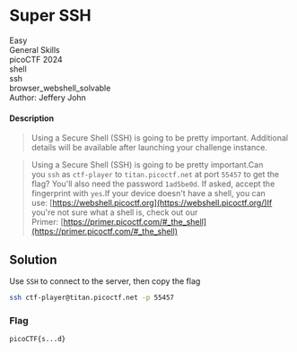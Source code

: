 # Super SSH
Easy\
General Skills\
picoCTF 2024\
shell\
ssh\
browser_webshell_solvable\
Author: Jeffery John
#### Description
> Using a Secure Shell (SSH) is going to be pretty important. Additional details will be available after launching your challenge instance.

> Using a Secure Shell (SSH) is going to be pretty important.Can you `ssh` as `ctf-player` to `titan.picoctf.net` at port `55457` to get the flag?  You'll also need the password `1ad5be0d`. If asked, accept the fingerprint with `yes`.If your device doesn't have a shell, you can use: [https://webshell.picoctf.org](https://webshell.picoctf.org/)If you're not sure what a shell is, check out our Primer: [https://primer.picoctf.com/#_the_shell](https://primer.picoctf.com/#_the_shell)

## Solution
Use `SSH` to connect to the server, then copy the flag 
```bash
ssh ctf-player@titan.picoctf.net -p 55457
```
### Flag
`picoCTF{s...d}`
